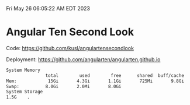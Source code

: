 Fri May 26 06:05:22 AM EDT 2023

# Angular Ten Second Look

Code: https://github.com/kusl/angulartensecondlook

Deployment: https://github.com/angularten/angularten.github.io

```bash
System Memory
               total        used        free      shared  buff/cache   available
Mem:            15Gi       4.3Gi       1.1Gi       725Mi       9.8Gi       9.9Gi
Swap:          8.0Gi       2.0Mi       8.0Gi
System Storage
1.5G	.
